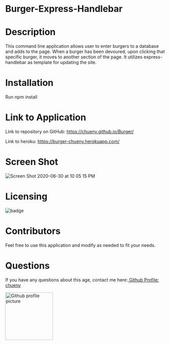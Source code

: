 # Burger-Express-Handlebar
 
# Description
This command line application allows user to enter burgers to a database and adds to the page.  When a burger has been devoured, upon clicking that specific burger, it moves to another section of the page.  It utilizes express-handlebar as template for updating the site. 
 
# Installation
Run npm install 

# Link to Application 
Link to repository on GitHub: https://chueny.github.io/Burger/

Link to heroku: https://burger-chueny.herokuapp.com/

# Screen Shot
![Screen Shot 2020-06-30 at 10 05 15 PM](https://user-images.githubusercontent.com/17972802/86198738-e645c800-bb1d-11ea-9146-4b420bf90bc9.png)

# Licensing
<img src="https://img.shields.io/badge/License-${data.license}-blue" alt="badge">

# Contributors
Feel free to use this application and modify as needed to fit your needs.

# Questions
 If you have any questions about this age, contact me here:<a href="https://github.com/chueny"> Github Profile: chueny</a>

<img src="https://avatars1.githubusercontent.com/u/17972802?v=4" alt="Github profile picture" width="150">
